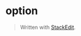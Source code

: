 
# option


> Written with [StackEdit](https://stackedit.io/).
<!--stackedit_data:
eyJoaXN0b3J5IjpbLTM2NDc1ODg0OCwxNTQzNTQ1MDYzLDczMD
k5ODExNl19
-->